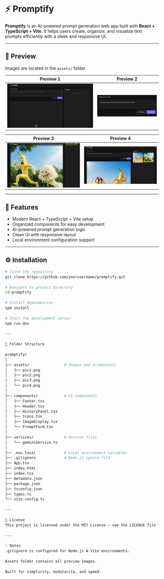 # ⚡ Promptify

**Promptify** is an AI-powered prompt generation web app built with **React + TypeScript + Vite**. It helps users create, organize, and visualize text prompts efficiently with a sleek and responsive UI.

---

## 📸 Preview

Images are located in the `assets/` folder.

| Preview 1 | Preview 2 |
|------------|------------|
| ![Screenshot 1](assets/pic1.png) | ![Screenshot 2](assets/pic2.png) |

| Preview 3 | Preview 4 |
|------------|------------|
| ![Screenshot 3](assets/pic3.png) | ![Screenshot 4](assets/pic4.png) |

---

## 🚀 Features

- Modern React + TypeScript + Vite setup  
- Organized components for easy development  
- AI-powered prompt generation logic  
- Clean UI with responsive layout  
- Local environment configuration support  

---

## ⚙️ Installation

```bash
# Clone the repository
git clone https://github.com/yourusername/promptify.git

# Navigate to project directory
cd promptify

# Install dependencies
npm install

# Start the development server
npm run dev

---

📁 Folder Structure

promptify/
│
├── assets/                # Images and screenshots
│   ├── pic1.png
│   ├── pic2.png
│   ├── pic3.png
│   └── pic4.png
│
├── components/            # UI components
│   ├── Footer.tsx
│   ├── Header.tsx
│   ├── HistoryPanel.tsx
│   ├── Icons.tsx
│   ├── ImageDisplay.tsx
│   └── PromptForm.tsx
│
├── services/              # Service files
│   └── geminiService.ts
│
├── .env.local             # Local environment variables
├── .gitignore             # Node.js ignore file
├── App.tsx
├── index.html
├── index.tsx
├── metadata.json
├── package.json
├── tsconfig.json
├── types.ts
└── vite.config.ts

---

🧾 License
This project is licensed under the MIT License — see the LICENSE file for details.

---

💡 Notes
.gitignore is configured for Node.js & Vite environments.

Assets folder contains all preview images.

Built for simplicity, modularity, and speed.

